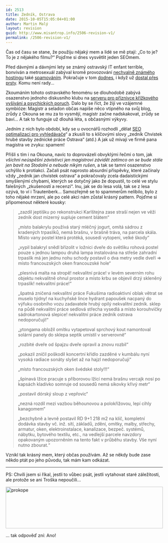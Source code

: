 ```yaml
---
id: 2513
title: Zedník, Ostrava
date: 2015-10-05T15:05:04+01:00
author: Martin Malý
layout: revision
guid: http://www.misantrop.info/2506-revision-v1/
permalink: /2506-revision-v1/
---
```

Čas od času se stane, že použiju nějaký mem a lidé se mě ptají: &#8222;Co to je? To je z nějakého filmu?&#8220; Pojďme si dnes vysvětlit jeden SEOmem.

<!--more-->

Před dávnými a dávnými lety se známý ostravský IT enfant terrible, bonviván a metrosexuál zabýval kromě provozování [nechvalně známého hostingu](http://www.lupa.cz/clanky/otazky-okolo-hacku-banan-cz-zustavaji/) také [spamováním](http://www.zive.cz/clanky/banancz-jak-se-nema-delat-jmeno-hostingu/sc-3-a-150748/). Pokračuje v tom [dodnes](http://blog.bloxxter.cz/seo-spam-od-banan-cz-usvedceny-spammer-radovan-kaluza-opet-zkousi-nasi-trpelivost/), i když už [dostal přes prsty](http://www.pooh.cz/pooh/a.asp?a=2015831). Komu není rady&#8230;

Zkoumáním tohoto ostravského fenoménu se dlouhodobě zabývá osazenstvo jednoho diskusního klubu na [serveru pro příznivce křížkového vyšívání a psychických poruch](http://okoun.cz). Dalo by se říct, že žijí ve vzájemné symbióze: Magistr a seladon občas napíše něco vtipného na svůj blog, zrůdy z Okouna se mu za to vysmějí, magistr začne nadskakovat, zrůdy se baví&#8230; A tak to funguje už dlouhá léta, s občasnými výkyvy.

Jedním z nich bylo období, kdy se u ovocnářů rozhodli &#8222;dělat [SEO optimalizaci pro vyhledávače](http://jdem.cz/http://www.banan.cz/seo---optimalizace-pro-vyhledavace)&#8220; a zkusili to s klíčovými slovy &#8222;zedník Chvistek hrubé stavby zednické práce Ostrava&#8220; (atd.) A jak už mívají ve firmě pana magistra ve zvyku: spamem!

Přišli s tím i na Okouna, navíc to doprovázeli obvyklými řečmi o tom, jak _všichni neúspěšní závistivci jen magistrovi závidět zatímco on se bude stále jen bavit na Stodolní a nebude nikým rušen_, a tak se tamní osazenstvo uchýlilo k protiakci. Začali psát naprosto absurdní příspěvky, které začínaly vždy &#8222;zednik jan chvistek ostrava&#8220; a pokračovaly zcela dadaistickými smyšlenými chybami, kterých se dotyčný jako že dopustil, to celé ve stylu falešných &#8222;zkušeností a recenzí&#8220;. Inu, jak se do lesa volá, tak se z lesa ozývá, to ví i Trautenberk&#8230; Samozřejmě se to spammerům nelíbilo, bylo z toho nějaké mrzení, ale po celé akci nám zůstal krásný pattern. Pojďme si připomenout některé kousky:

> &#8222;zazdil jeptišku po rekonstrukci Karlštejna zase straší nejen ve věži zedník dost mizerný supluje cement blátem&#8220;
> 
> &#8222;místo balakrylu používá starý mléčný jogurt, omítá sádrou z kradených trpaslíků, nemá brašnu, v brašně tráva, na parcela skála. Místo vany postel která protéká, sousedi vytopeni, velké škody&#8220;
> 
> &#8222;vypil balakryl snědl břízolit v ložnici dveře do světlíku rohová postel pouze s jednou lampou druhá lampa instalována na střeše zahradní trpaslík má jen jednu nohu schody postavil o dva metry vedle dveří => místo francouzských oken francouzské hole&#8220;
> 
> &#8222;plesnivá malta na stropě! nekvalitní práce! v levém severním rohu objektu nekvalitně ohnul prostor a místo krbu se objevil drzý skleněný trpaslík! nekvalitní práce!&#8220;
> 
> &#8222;špatná zničená nekvalitní práce Fukušima radioaktivní oblak větrat se muselo týdny! na kuchyňské lince hydrant papoušek nacpaný do výfuku osobního vozu zadavatele hrubý opilý nekvalitní zedník. sklep na půdě nekvalitní práce sedlová střecha vysedlá a místo korouhvičky sádrokartonová slepice! nekvalitní práce zedník ostrava nedoporučuji!&#8220;
> 
> &#8222;ytongama obložil omítku vytapetoval sprchový kout namontoval solární panely do sklepa septik umístil v serverovně&#8220;
> 
> &#8222;rozbité dveře od špajzu dveře opravil a znovu rozbil&#8220;
> 
> &#8222;pokazil zničil poškodil koncertní křídlo zazděné v kumbálu nyní vysoká radiace sonáty slyšet až na hajzl nedoporučuji&#8220;
> 
> &#8222;místo francouzských oken švédské stoly!!!&#8220;
> 
> &#8222;špinavá lžíce pracuje s příborovou lžící nemá brašnu vercajk nosí po kapsách kladívko somruje od sousedů nemá sikovky křivý metr&#8220;
> 
> &#8222;postavil dórský sloup z vepřovic&#8220;
> 
> &#8222;nezná rozdíl mezi vazbou běhounovou a polokřížovou, lepí cihly kanagomem&#8220;
> 
> &#8222;bezchybně a levně postavil RD 9+1 218 m2 na klíč, kompletní dodávka stavby vč. inž. sítí, základů, zdění, omítky, malby, střechy, armatur, oken, elektroinstalace, kanalizace, bezpeč. systémů, nábytku, bytového textilu, etc., na vedlejší parcele navzdory opakovaným upozorněním na tento fakt v průběhu stavby. Vše nyní nutno zbourat.&#8220;

Vznikl tak krásný mem, který občas používám. Až se někdy bude zase někdo ptát po jeho původu, tak mám kam odkázat.

* * *

PS: Chvíli jsem si říkal, jestli to vůbec psát, jestli vytahovat staré záležitosti, ale protože se ani Troška nepoučili&#8230;

[<img class="aligncenter size-full wp-image-2509" src="http://www.misantrop.info/wp-content/uploads/2015/10/prokope.jpg" alt="prokope" width="504" height="133" srcset="https://www.misantrop.info/wp-content/uploads/2015/10/prokope.jpg 504w, https://www.misantrop.info/wp-content/uploads/2015/10/prokope-200x53.jpg 200w, https://www.misantrop.info/wp-content/uploads/2015/10/prokope-500x132.jpg 500w" sizes="(max-width: 504px) 100vw, 504px" />](http://www.misantrop.info/wp-content/uploads/2015/10/prokope.jpg)

&#8230; tak odpověď zní: Ano!